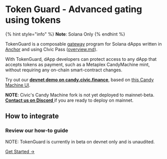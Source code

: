# Token Guard - Advanced gating using tokens

{% hint style="info" %}
**Note**: Solana Only
{% endhint %}

TokenGuard is a composable [gateway](https://docs.civic.com/) program for Solana dApps written in [Anchor](https://github.com/project-serum/anchor) and using CIvic Pass ([overview.md](../overview.md "mention")).

With TokenGuard, dApp developers can protect access to any dApp that accepts tokens as payment, such as a Metaplex CandyMachine mint, without requiring any on-chain smart-contract changes.

Try out our [**devnet demo on candy.civic.finance**](https://candy-tg.surge.sh/), based on [this Candy Machine UI](https://github.com/kevinfaveri/solana-candy-factory).

**NOTE**: Civic's Candy Machine fork is not yet deployed to mainnet-beta. [**Contact us on Discord** ](https://discord.gg/8H5Kdtr5Wn)if you are ready to deploy on mainnet.

## How to integrate

### Review our how-to guide&#x20;

NOTE: TokenGuard is currently in beta on devnet only and is unaudited.

[Get Started -> ](https://civicteam.github.io/token-guard/)

